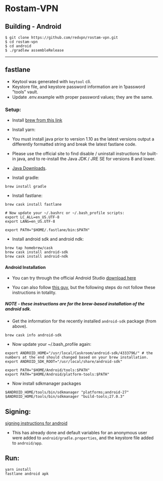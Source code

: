 # Rostam-VPN


## Building - Android

```
$ git clone https://github.com/redvpn/rostam-vpn.git
$ cd rostam-vpn
$ cd android
$ ./gradlew assembleRelease
```

---

## fastlane
* Keytool was generated with `keytool` cli.
* Keystore file, and keystore password information are in 1password "tools" vault.
* Update .env.example with proper password values; they are the same.

### Setup:

* Install [brew from this link](https://brew.sh/)
* Install yarn:

* You must install java prior to version 1.10 as the latest versions output a differently formatted string and break the latest fastlane code.
* Please use the official site to find disable / uninstall instructions for built-in java, and to re-install the Java JDK / JRE SE for versions 8 and lower.
* [Java Downloads](https://www.oracle.com/technetwork/java/javase/downloads/index.html).

* Install gradle:
```
brew install gradle
```

* Install fastlane:
```
brew cask install fastlane

# Now update your ~/.bashrc or ~/.bash_profile scripts:
export LC_ALL=en_US.UTF-8
export LANG=en_US.UTF-8

export PATH="$HOME/.fastlane/bin:$PATH"
```

* Install android sdk and android ndk:
```
brew tap homebrew/cask
brew cask install android-sdk
brew cask install android-ndk
```

#### Android Installation

* You can try through the official Android Studio [download here](https://www.androidcentral.com/installing-android-sdk-windows-mac-and-linux-tutorial)

* You can also follow [this guy](https://gist.github.com/patrickhammond/4ddbe49a67e5eb1b9c03), but the following steps do not follow these instructions in totality.

##### NOTE - these instructions are for the brew-based installation of the android sdk.

* Get the information for the recently installed `android-sdk` package (from above).
```
brew cask info android-sdk
```

* Now update your ~/.bash_profile again:
```
export ANDROID_HOME="/usr/local/Caskroom/android-sdk/4333796/" # the numbers at the end should changed based on your brew installation.
export ANDROID_SDK_ROOT="/usr/local/share/android-sdk"

export PATH="$HOME/Android/tools:$PATH"
export PATH="$HOME/Android/platform-tools:$PATH"
```

* Now install sdkmanager packages
```
$ANDROID_HOME/tools/bin/sdkmanager "platforms;android-27"
$ANDROID_HOME/tools/bin/sdkmanager "build-tools;27.0.3"
```

## Signing:

[signing instructions for android](https://facebook.github.io/react-native/docs/signed-apk-android)

* This has already done and default variables for an anonymous user were added to `android/gradle.properties`, and the keystore file added to `android/app`.

## Run:

```
yarn install
fastlane android apk 
```
